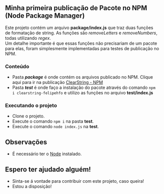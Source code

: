 ## Minha primeira publicação de Pacote no NPM (Node Package Manager)

Este projeto contém um arquivo <b>package/index.js</b> que traz duas funções de formatação de string.
As funções são <i>removeLetters</i> e <i>removeNumbers</i>, todas utilizando <i>regex</i>.<br>
Um detalhe importante é que essas funções não precisariam de um pacote para elas, foram simplesmente implementadas para testes de publicação no NPM.


### Conteúdo

* Pasta <b><i>package</b></i> é onde contém os arquivos publicado no NPM.
Clique aqui para ir na publicação [ClearString - NPM](https://www.npmjs.com/package/clearstring-felipehfo)
* Pasta <b><i>test</b></i> é onde faço a instalação do pacote através do comando `npm i clearstring-felipehfo` e utilizo as funções no arquivo <b>test/index.js</b>

### Executando o projeto

* Clone o projeto.
* Execute o comando `npm i` na pasta <b>test</b>.
* Execute o comando `node index.js` na <b>test</b>.

## Observações

* É necessário ter o [Node](https://nodejs.org/en/) instalado.

## Espero ter ajudado alguém!

* Sinta-se á vontade para contribuir com este projeto, caso queira!
* Estou a disposição!
